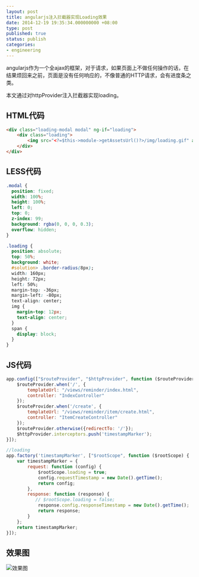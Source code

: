 ```yaml
---
layout: post
title: angularjs注入拦截器实现Loading效果
date: 2014-12-19 19:35:34.000000000 +08:00
type: post
published: true
status: publish
categories:
- engineering
---
```

angularjs作为一个全ajax的框架，对于请求，如果页面上不做任何操作的话，在结果烦回来之前，页面是没有任何响应的，不像普通的HTTP请求，会有进度条之类。

本文通过对httpProvider注入拦截器实现loading。
## HTML代码

```html
<div class="loading-modal modal" ng-if="loading">
    <div class="loading">
        <img src="<?=$this->module->getAssetsUrl()?>/img/loading.gif" alt=""/><span ng-bind="loading_text"></span>
    </div>
</div>
```

## LESS代码

```css
.modal {
  position: fixed;
  width: 100%;
  height: 100%;
  left: 0;
  top: 0;
  z-index: 99;
  background: rgba(0, 0, 0, 0.3);
  overflow: hidden;
}

.loading {
  position: absolute;
  top: 50%;
  background: white;
  #solution> .border-radius(8px);
  width: 160px;
  height: 72px;
  left: 50%;
  margin-top: -36px;
  margin-left: -80px;
  text-align: center;
  img {
    margin-top: 12px;
    text-align: center;
  }
  span {
    display: block;
  }
}
```

## JS代码

```javascript
app.config(["$routeProvider", "$httpProvider", function ($routeProvider, $httpProvider) {
    $routeProvider.when('/', {
        templateUrl: "/views/reminder/index.html",
        controller: "IndexController"
    });
    $routeProvider.when('/create', {
        templateUrl: "/views/reminder/item/create.html",
        controller: "ItemCreateController"
    });
    $routeProvider.otherwise({redirectTo: '/'});
    $httpProvider.interceptors.push('timestampMarker');
}]);

//loading
app.factory('timestampMarker', ["$rootScope", function ($rootScope) {
    var timestampMarker = {
        request: function (config) {
            $rootScope.loading = true;
            config.requestTimestamp = new Date().getTime();
            return config;
        },
        response: function (response) {
           // $rootScope.loading = false;
            response.config.responseTimestamp = new Date().getTime();
            return response;
        }
    };
    return timestampMarker;
}]);
```

## 效果图
![效果图](https://og5r5kasb.qnssl.com/wp-content/uploads/2014/12/C34B52AD-CEA0-4762-85A6-45B6869D757A.jpg)